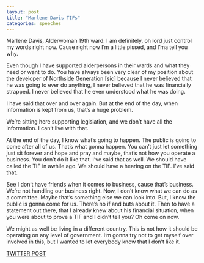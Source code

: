 ```yaml
---
layout: post
title: "Marlene Davis TIFs"
categories: speeches
---
```


Marlene Davis, Alderwoman 19th ward: I am definitely, oh lord just control my words right now. Cause right now I’m a little pissed, and I’ma tell you why.

Even though I have supported alderpersons in their wards and what they need or want to do. You have always been very clear of my position about the developer of Northside Generation [sic] because I never believed that he was going to ever do anything, I never believed that he was financially strapped. I never believed that he even understood what he was doing.

I have said that over and over again. But at the end of the day, when information is kept from us, that’s a huge problem. 

We’re sitting here supporting legislation, and we don’t have all the information. I can’t live with that.

At the end of the day, I know what’s going to happen. The public is going to come after all of us. That’s what gonna happen. You can’t just let something just sit forever and hope and pray and maybe, that’s not how you operate a business. You don’t do it like that. I’ve said that as well. We should have called the TIF in awhile ago. We should have a hearing on the TIF. I’ve said that. 

See I don’t have friends when it comes to business, cause that’s business. We’re not handling our business right. Now, I don’t know what we can do as a committee. Maybe that’s something else we can look into. But, I know the public is gonna come for us. There’s no if and buts about it. Then to have a statement out there, that I already knew about his financial situation, when you were about to prove a TIF and I didn’t tell you? Oh come on now. 

We might as well be living in a different country. This is not how it should be operating on any level of government. I’m gonna try not to get myself over involved in this, but I wanted to let everybody know that I don’t like it.


[TWITTER POST](https://twitter.com/StlPoliticClips/status/1387205267985666048?s=20)
